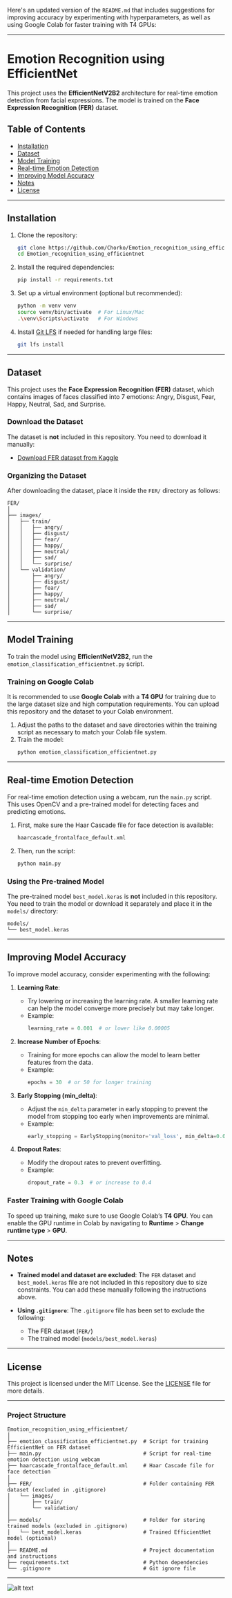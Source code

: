 Here's an updated version of the `README.md` that includes suggestions for improving accuracy by experimenting with hyperparameters, as well as using Google Colab for faster training with T4 GPUs:

---

# Emotion Recognition using EfficientNet

This project uses the **EfficientNetV2B2** architecture for real-time emotion detection from facial expressions. The model is trained on the **Face Expression Recognition (FER)** dataset.

## Table of Contents

- [Installation](#installation)
- [Dataset](#dataset)
- [Model Training](#model-training)
- [Real-time Emotion Detection](#real-time-emotion-detection)
- [Improving Model Accuracy](#improving-model-accuracy)
- [Notes](#notes)
- [License](#license)

---

## Installation

1. Clone the repository:
   ```bash
   git clone https://github.com/Chorko/Emotion_recognition_using_efficientnet.git
   cd Emotion_recognition_using_efficientnet
   ```

2. Install the required dependencies:
   ```bash
   pip install -r requirements.txt
   ```

3. Set up a virtual environment (optional but recommended):
   ```bash
   python -m venv venv
   source venv/bin/activate  # For Linux/Mac
   .\venv\Scripts\activate   # For Windows
   ```

4. Install [Git LFS](https://git-lfs.github.com/) if needed for handling large files:
   ```bash
   git lfs install
   ```

---

## Dataset

This project uses the **Face Expression Recognition (FER)** dataset, which contains images of faces classified into 7 emotions: Angry, Disgust, Fear, Happy, Neutral, Sad, and Surprise.

### Download the Dataset

The dataset is **not** included in this repository. You need to download it manually:

- [Download FER dataset from Kaggle](https://www.kaggle.com/datasets/jonathanoheix/face-expression-recognition-dataset)

### Organizing the Dataset

After downloading the dataset, place it inside the `FER/` directory as follows:
```
FER/
│
├── images/
│   ├── train/
│   │   ├── angry/
│   │   ├── disgust/
│   │   ├── fear/
│   │   ├── happy/
│   │   ├── neutral/
│   │   ├── sad/
│   │   └── surprise/
│   └── validation/
│       ├── angry/
│       ├── disgust/
│       ├── fear/
│       ├── happy/
│       ├── neutral/
│       ├── sad/
│       └── surprise/
```

---

## Model Training

To train the model using **EfficientNetV2B2**, run the `emotion_classification_efficientnet.py` script.

### Training on Google Colab
It is recommended to use **Google Colab** with a **T4 GPU** for training due to the large dataset size and high computation requirements. You can upload this repository and the dataset to your Colab environment.

1. Adjust the paths to the dataset and save directories within the training script as necessary to match your Colab file system.
2. Train the model:
   ```bash
   python emotion_classification_efficientnet.py
   ```

---

## Real-time Emotion Detection

For real-time emotion detection using a webcam, run the `main.py` script. This uses OpenCV and a pre-trained model for detecting faces and predicting emotions.

1. First, make sure the Haar Cascade file for face detection is available:
   ```bash
   haarcascade_frontalface_default.xml
   ```

2. Then, run the script:
   ```bash
   python main.py
   ```

### Using the Pre-trained Model

The pre-trained model `best_model.keras` is **not** included in this repository. You need to train the model or download it separately and place it in the `models/` directory:
```
models/
└── best_model.keras
```

---

## Improving Model Accuracy

To improve model accuracy, consider experimenting with the following:

1. **Learning Rate**:
   - Try lowering or increasing the learning rate. A smaller learning rate can help the model converge more precisely but may take longer.
   - Example: 
     ```python
     learning_rate = 0.001  # or lower like 0.00005
     ```

2. **Increase Number of Epochs**:
   - Training for more epochs can allow the model to learn better features from the data.
   - Example:
     ```python
     epochs = 30  # or 50 for longer training
     ```

3. **Early Stopping (min_delta)**:
   - Adjust the `min_delta` parameter in early stopping to prevent the model from stopping too early when improvements are minimal.
   - Example:
     ```python
     early_stopping = EarlyStopping(monitor='val_loss', min_delta=0.0001, patience=6)
     ```

4. **Dropout Rates**:
   - Modify the dropout rates to prevent overfitting.
   - Example:
     ```python
     dropout_rate = 0.3  # or increase to 0.4
     ```

### Faster Training with Google Colab

To speed up training, make sure to use Google Colab’s **T4 GPU**. You can enable the GPU runtime in Colab by navigating to **Runtime** > **Change runtime type** > **GPU**.

---

## Notes

- **Trained model and dataset are excluded**: 
  The `FER` dataset and `best_model.keras` file are not included in this repository due to size constraints. You can add these manually following the instructions above.

- **Using `.gitignore`**:
  The `.gitignore` file has been set to exclude the following:
  - The FER dataset (`FER/`)
  - The trained model (`models/best_model.keras`)

---

## License

This project is licensed under the MIT License. See the [LICENSE](LICENSE) file for more details.

---

### Project Structure

```
Emotion_recognition_using_efficientnet/
│
├── emotion_classification_efficientnet.py  # Script for training EfficientNet on FER dataset
├── main.py                                 # Script for real-time emotion detection using webcam
├── haarcascade_frontalface_default.xml     # Haar Cascade file for face detection
│
├── FER/                                    # Folder containing FER dataset (excluded in .gitignore)
│   └── images/
│       ├── train/
│       └── validation/
│
├── models/                                 # Folder for storing trained models (excluded in .gitignore)
│   └── best_model.keras                    # Trained EfficientNet model (optional)
│
├── README.md                               # Project documentation and instructions
├── requirements.txt                        # Python dependencies
└── .gitignore                              # Git ignore file
```

---


![alt text](<Screenshot 2024-09-14 202334.png>)